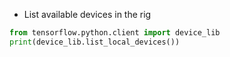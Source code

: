 - List available devices in the rig
```python
from tensorflow.python.client import device_lib
print(device_lib.list_local_devices())
```
